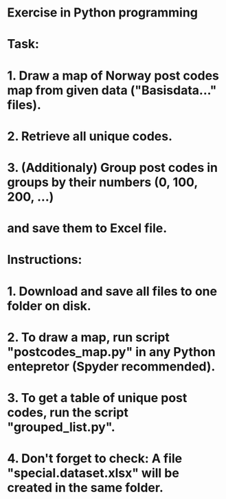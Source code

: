 # Exercise in Python programming
# Task:
# 1. Draw a map of Norway post codes map from given data ("Basisdata..." files).
# 2. Retrieve all unique codes.
# 3. (Additionaly) Group post codes in groups by their numbers (0, 100, 200, ...) 
#     and save them to Excel file.

# Instructions:
# 1. Download and save all files to one folder on disk.
# 2. To draw a map, run script "postcodes_map.py" in any Python entepretor (Spyder recommended).
# 3. To get a table of unique post codes, run the script "grouped_list.py".
# 4. Don't forget to check: A file "special.dataset.xlsx" will be created in the same folder.
